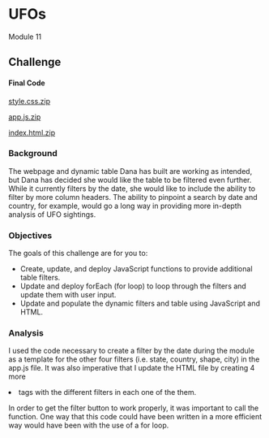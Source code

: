 # UFOs
Module 11

## Challenge

#### Final Code
[style.css.zip](https://github.com/efuen0077/UFOs/files/4741459/style.css.zip)

[app.js.zip](https://github.com/efuen0077/UFOs/files/4741460/app.js.zip)

[index.html.zip](https://github.com/efuen0077/UFOs/files/4741461/index.html.zip)

### Background
The webpage and dynamic table Dana has built are working as intended, but Dana has decided she would like the table to be filtered even further. While it currently filters by the date, she would like to include the ability to filter by more column headers. The ability to pinpoint a search by date and country, for example, would go a long way in providing more in-depth analysis of UFO sightings.

### Objectives
The goals of this challenge are for you to:

- Create, update, and deploy JavaScript functions to provide additional table filters.
- Update and deploy forEach (for loop) to loop through the filters and update them with user input.
- Update and populate the dynamic filters and table using JavaScript and HTML.

### Analysis

I used the code necessary to create a filter by the date during the module as a template for the other four filters (i.e. state, country, shape, city) in the app.js file. It was also imperative that I update the HTML file by creating 4 more <li/> tags with the different filters in each one of the them. 

In order to get the filter button to work properly, it was important to call the function. One way that this code could have been written in a more efficient way would have been with the use of a for loop.

